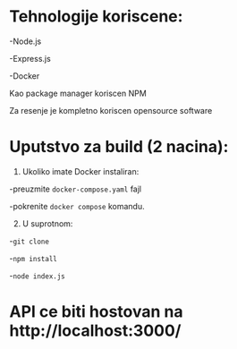 # Tehnologije koriscene:
-Node.js

-Express.js

-Docker

Kao package manager koriscen NPM

Za resenje je kompletno koriscen opensource software

# Uputstvo za build (2 nacina):

1) Ukoliko imate Docker instaliran:

-preuzmite `docker-compose.yaml` fajl

-pokrenite `docker compose` komandu.

2) U suprotnom:

-`git clone`

-`npm install`

-`node index.js`

# API ce biti hostovan na http://localhost:3000/
